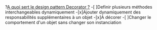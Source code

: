 ?[A quoi sert le design pattern Decorator ?](multiple)
-[ ]Definir plusieurs méthodes interchangeables dynamiquement
-[x]Ajouter dynamiquement des responsabilités supplémentaires à un objet
-[x]A décorer
-[ ]Changer le comportement d'un objet sans changer son instanciation
